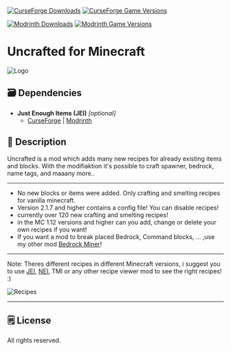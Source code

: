 [![CurseForge Downloads](https://cf.way2muchnoise.eu/229641.svg?badge_style=for_the_badge)][cf_mod] [![CurseForge Game Versions](https://cf.way2muchnoise.eu/versions/229641.svg?badge_style=for_the_badge)][cf_mod]

[![Modrinth Downloads](https://img.shields.io/modrinth/dt/Ih3e7dxQ?label=Modrinth&logo=modrinth&style=for-the-badge)][mr_mod] [![Modrinth Game Versions](https://img.shields.io/modrinth/game-versions/Ih3e7dxQ?label=Available%20for&logo=modrinth&style=for-the-badge)][mr_mod]

# Uncrafted for Minecraft

![Logo](http://i.imgur.com/OZqJxux.png)

## 🗃️ Dependencies

- **Just Enough Items (JEI)** *[optional]*
   - [CurseForge][cf_jei] | [Modrinth][mr_jei]


## 📖 Description

Uncrafted is a mod which adds many new recipes for already existing items and blocks. With the modifiaktion it's possible to craft spawner, bedrock, name tags, and maaany more..

-----

- No new blocks or items were added. Only crafting and smelting recipes for vanilla minecraft.
- Version 2.1.7 and higher contains a config file! You can disable recipes!
- currently over 120 new crafting and smelting recipes!
- in the MC 1.12 versions and higher can you add, change or delete your own recipes if you want!
- If you want a mod to break placed Bedrock, Command blocks, ... ,use my other mod [Bedrock Miner](https://www.curseforge.com/minecraft/mc-mods/bedrock-miner)!

-----

Note: Theres different recipes in different Minecraft versions, i suggest you to use [JEI](https://www.curseforge.com/minecraft/mc-mods/jei), [NEI](https://www.curseforge.com/minecraft/mc-mods/notenoughitems), TMI or any other recipe viewer mod to see the right recipes! :)

![Recipes](http://i.imgur.com/6YmC1x0g.jpg)

-----

## 🗒️ License

All rights reserved.

[cf_mod]: https://www.curseforge.com/minecraft/mc-mods/uncrafted
[mr_mod]: https://modrinth.com/mod/uncrafted

[cf_jei]: https://www.curseforge.com/minecraft/mc-mods/jei
[mr_jei]: https://modrinth.com/mod/jei
